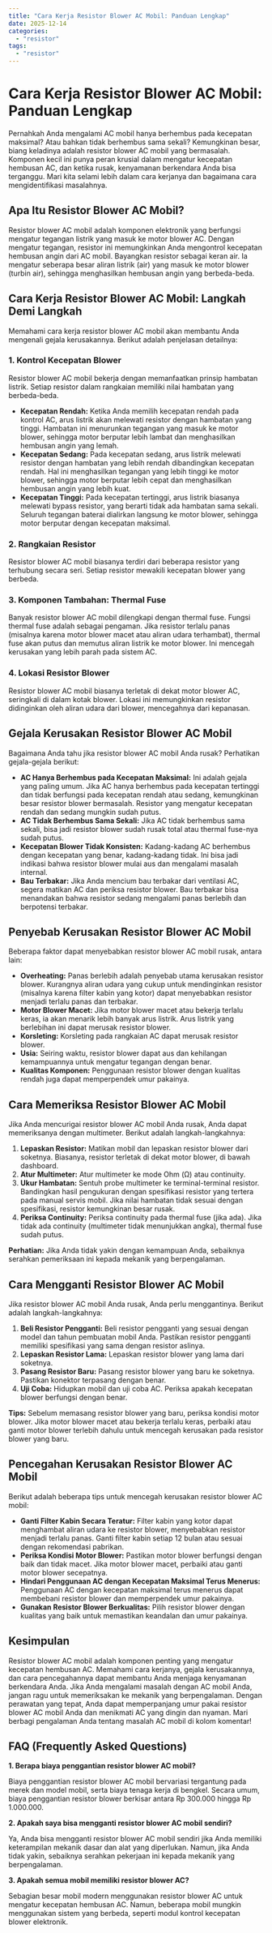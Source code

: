 ```yaml
---
title: "Cara Kerja Resistor Blower AC Mobil: Panduan Lengkap"
date: 2025-12-14
categories: 
  - "resistor"
tags: 
  - "resistor"
---
```


# Cara Kerja Resistor Blower AC Mobil: Panduan Lengkap

Pernahkah Anda mengalami AC mobil hanya berhembus pada kecepatan maksimal? Atau bahkan tidak berhembus sama sekali? Kemungkinan besar, biang keladinya adalah resistor blower AC mobil yang bermasalah. Komponen kecil ini punya peran krusial dalam mengatur kecepatan hembusan AC, dan ketika rusak, kenyamanan berkendara Anda bisa terganggu. Mari kita selami lebih dalam cara kerjanya dan bagaimana cara mengidentifikasi masalahnya.

## Apa Itu Resistor Blower AC Mobil?

Resistor blower AC mobil adalah komponen elektronik yang berfungsi mengatur tegangan listrik yang masuk ke motor blower AC. Dengan mengatur tegangan, resistor ini memungkinkan Anda mengontrol kecepatan hembusan angin dari AC mobil. Bayangkan resistor sebagai keran air. Ia mengatur seberapa besar aliran listrik (air) yang masuk ke motor blower (turbin air), sehingga menghasilkan hembusan angin yang berbeda-beda.

## Cara Kerja Resistor Blower AC Mobil: Langkah Demi Langkah

Memahami cara kerja resistor blower AC mobil akan membantu Anda mengenali gejala kerusakannya. Berikut adalah penjelasan detailnya:

### 1\. Kontrol Kecepatan Blower

Resistor blower AC mobil bekerja dengan memanfaatkan prinsip hambatan listrik. Setiap resistor dalam rangkaian memiliki nilai hambatan yang berbeda-beda.

- **Kecepatan Rendah:** Ketika Anda memilih kecepatan rendah pada kontrol AC, arus listrik akan melewati resistor dengan hambatan yang tinggi. Hambatan ini menurunkan tegangan yang masuk ke motor blower, sehingga motor berputar lebih lambat dan menghasilkan hembusan angin yang lemah.
- **Kecepatan Sedang:** Pada kecepatan sedang, arus listrik melewati resistor dengan hambatan yang lebih rendah dibandingkan kecepatan rendah. Hal ini menghasilkan tegangan yang lebih tinggi ke motor blower, sehingga motor berputar lebih cepat dan menghasilkan hembusan angin yang lebih kuat.
- **Kecepatan Tinggi:** Pada kecepatan tertinggi, arus listrik biasanya melewati bypass resistor, yang berarti tidak ada hambatan sama sekali. Seluruh tegangan baterai dialirkan langsung ke motor blower, sehingga motor berputar dengan kecepatan maksimal.

### 2\. Rangkaian Resistor

Resistor blower AC mobil biasanya terdiri dari beberapa resistor yang terhubung secara seri. Setiap resistor mewakili kecepatan blower yang berbeda.

### 3\. Komponen Tambahan: Thermal Fuse

Banyak resistor blower AC mobil dilengkapi dengan thermal fuse. Fungsi thermal fuse adalah sebagai pengaman. Jika resistor terlalu panas (misalnya karena motor blower macet atau aliran udara terhambat), thermal fuse akan putus dan memutus aliran listrik ke motor blower. Ini mencegah kerusakan yang lebih parah pada sistem AC.

### 4\. Lokasi Resistor Blower

Resistor blower AC mobil biasanya terletak di dekat motor blower AC, seringkali di dalam kotak blower. Lokasi ini memungkinkan resistor didinginkan oleh aliran udara dari blower, mencegahnya dari kepanasan.

## Gejala Kerusakan Resistor Blower AC Mobil

Bagaimana Anda tahu jika resistor blower AC mobil Anda rusak? Perhatikan gejala-gejala berikut:

- **AC Hanya Berhembus pada Kecepatan Maksimal:** Ini adalah gejala yang paling umum. Jika AC hanya berhembus pada kecepatan tertinggi dan tidak berfungsi pada kecepatan rendah atau sedang, kemungkinan besar resistor blower bermasalah. Resistor yang mengatur kecepatan rendah dan sedang mungkin sudah putus.
- **AC Tidak Berhembus Sama Sekali:** Jika AC tidak berhembus sama sekali, bisa jadi resistor blower sudah rusak total atau thermal fuse-nya sudah putus.
- **Kecepatan Blower Tidak Konsisten:** Kadang-kadang AC berhembus dengan kecepatan yang benar, kadang-kadang tidak. Ini bisa jadi indikasi bahwa resistor blower mulai aus dan mengalami masalah internal.
- **Bau Terbakar:** Jika Anda mencium bau terbakar dari ventilasi AC, segera matikan AC dan periksa resistor blower. Bau terbakar bisa menandakan bahwa resistor sedang mengalami panas berlebih dan berpotensi terbakar.

## Penyebab Kerusakan Resistor Blower AC Mobil

Beberapa faktor dapat menyebabkan resistor blower AC mobil rusak, antara lain:

- **Overheating:** Panas berlebih adalah penyebab utama kerusakan resistor blower. Kurangnya aliran udara yang cukup untuk mendinginkan resistor (misalnya karena filter kabin yang kotor) dapat menyebabkan resistor menjadi terlalu panas dan terbakar.
- **Motor Blower Macet:** Jika motor blower macet atau bekerja terlalu keras, ia akan menarik lebih banyak arus listrik. Arus listrik yang berlebihan ini dapat merusak resistor blower.
- **Korsleting:** Korsleting pada rangkaian AC dapat merusak resistor blower.
- **Usia:** Seiring waktu, resistor blower dapat aus dan kehilangan kemampuannya untuk mengatur tegangan dengan benar.
- **Kualitas Komponen:** Penggunaan resistor blower dengan kualitas rendah juga dapat memperpendek umur pakainya.

## Cara Memeriksa Resistor Blower AC Mobil

Jika Anda mencurigai resistor blower AC mobil Anda rusak, Anda dapat memeriksanya dengan multimeter. Berikut adalah langkah-langkahnya:

1. **Lepaskan Resistor:** Matikan mobil dan lepaskan resistor blower dari soketnya. Biasanya, resistor terletak di dekat motor blower, di bawah dashboard.
2. **Atur Multimeter:** Atur multimeter ke mode Ohm (Ω) atau continuity.
3. **Ukur Hambatan:** Sentuh probe multimeter ke terminal-terminal resistor. Bandingkan hasil pengukuran dengan spesifikasi resistor yang tertera pada manual servis mobil. Jika nilai hambatan tidak sesuai dengan spesifikasi, resistor kemungkinan besar rusak.
4. **Periksa Continuity:** Periksa continuity pada thermal fuse (jika ada). Jika tidak ada continuity (multimeter tidak menunjukkan angka), thermal fuse sudah putus.

**Perhatian:** Jika Anda tidak yakin dengan kemampuan Anda, sebaiknya serahkan pemeriksaan ini kepada mekanik yang berpengalaman.

## Cara Mengganti Resistor Blower AC Mobil

Jika resistor blower AC mobil Anda rusak, Anda perlu menggantinya. Berikut adalah langkah-langkahnya:

1. **Beli Resistor Pengganti:** Beli resistor pengganti yang sesuai dengan model dan tahun pembuatan mobil Anda. Pastikan resistor pengganti memiliki spesifikasi yang sama dengan resistor aslinya.
2. **Lepaskan Resistor Lama:** Lepaskan resistor blower yang lama dari soketnya.
3. **Pasang Resistor Baru:** Pasang resistor blower yang baru ke soketnya. Pastikan konektor terpasang dengan benar.
4. **Uji Coba:** Hidupkan mobil dan uji coba AC. Periksa apakah kecepatan blower berfungsi dengan benar.

**Tips:** Sebelum memasang resistor blower yang baru, periksa kondisi motor blower. Jika motor blower macet atau bekerja terlalu keras, perbaiki atau ganti motor blower terlebih dahulu untuk mencegah kerusakan pada resistor blower yang baru.

## Pencegahan Kerusakan Resistor Blower AC Mobil

Berikut adalah beberapa tips untuk mencegah kerusakan resistor blower AC mobil:

- **Ganti Filter Kabin Secara Teratur:** Filter kabin yang kotor dapat menghambat aliran udara ke resistor blower, menyebabkan resistor menjadi terlalu panas. Ganti filter kabin setiap 12 bulan atau sesuai dengan rekomendasi pabrikan.
- **Periksa Kondisi Motor Blower:** Pastikan motor blower berfungsi dengan baik dan tidak macet. Jika motor blower macet, perbaiki atau ganti motor blower secepatnya.
- **Hindari Penggunaan AC dengan Kecepatan Maksimal Terus Menerus:** Penggunaan AC dengan kecepatan maksimal terus menerus dapat membebani resistor blower dan memperpendek umur pakainya.
- **Gunakan Resistor Blower Berkualitas:** Pilih resistor blower dengan kualitas yang baik untuk memastikan keandalan dan umur pakainya.

## Kesimpulan

Resistor blower AC mobil adalah komponen penting yang mengatur kecepatan hembusan AC. Memahami cara kerjanya, gejala kerusakannya, dan cara pencegahannya dapat membantu Anda menjaga kenyamanan berkendara Anda. Jika Anda mengalami masalah dengan AC mobil Anda, jangan ragu untuk memeriksakan ke mekanik yang berpengalaman. Dengan perawatan yang tepat, Anda dapat memperpanjang umur pakai resistor blower AC mobil Anda dan menikmati AC yang dingin dan nyaman. Mari berbagi pengalaman Anda tentang masalah AC mobil di kolom komentar!

## FAQ (Frequently Asked Questions)

**1\. Berapa biaya penggantian resistor blower AC mobil?**

Biaya penggantian resistor blower AC mobil bervariasi tergantung pada merek dan model mobil, serta biaya tenaga kerja di bengkel. Secara umum, biaya penggantian resistor blower berkisar antara Rp 300.000 hingga Rp 1.000.000.

**2\. Apakah saya bisa mengganti resistor blower AC mobil sendiri?**

Ya, Anda bisa mengganti resistor blower AC mobil sendiri jika Anda memiliki keterampilan mekanik dasar dan alat yang diperlukan. Namun, jika Anda tidak yakin, sebaiknya serahkan pekerjaan ini kepada mekanik yang berpengalaman.

**3\. Apakah semua mobil memiliki resistor blower AC?**

Sebagian besar mobil modern menggunakan resistor blower AC untuk mengatur kecepatan hembusan AC. Namun, beberapa mobil mungkin menggunakan sistem yang berbeda, seperti modul kontrol kecepatan blower elektronik.
